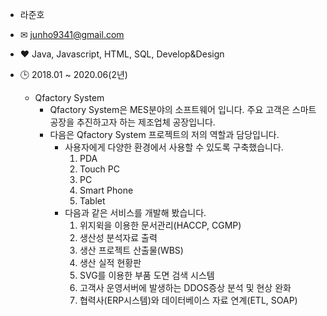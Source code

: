 - 라준호
- ✉ junho9341@gmail.com
- ❤ Java, Javascript, HTML, SQL, Develop&Design

- 🕒 2018.01 ~ 2020.06(2년)
    - Qfactory System
        - Qfactory System은 MES분야의 소프트웨어 입니다. 주요 고객은 스마트 공장을 추진하고자 하는 제조업체 공장입니다.
        - 다음은 Qfactory System 프로젝트의 저의 역할과 담당입니다.
            - 사용자에게 다양한 환경에서 사용할 수 있도록 구축했습니다.
                1. PDA
                2. Touch PC
                3. PC
                4. Smart Phone
                5. Tablet
            - 다음과 같은 서비스를 개발해 봤습니다.
                1. 위지윅을 이용한 문서관리(HACCP, CGMP)
                2. 생산성 분석자료 출력
                3. 생산 프로젝트 산출물(WBS)
                4. 생산 실적 현황판
                5. SVG를 이용한 부품 도면 검색 시스템
                6. 고객사 운영서버에 발생하는 DDOS증상 분석 및 현상 완화
                7. 협력사(ERP시스템)와 데이터베이스 자료 연계(ETL, SOAP)